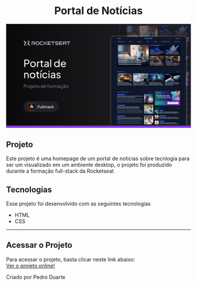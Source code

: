<h1 align="center">
  Portal de Notícias
</h1>

<img src=".github/thumbnail.jpg" alt="Thumbnail">

## Projeto

Este projeto é uma homepage de um portal de noticias sobre tecnlogia para ser um visualizado em um ambiente desktop, o projeto foi produzido durante a formação full-stack da Rocketseat

## Tecnologias

Esse projeto foi desenvolvido com as seguintes tecnologias

- HTML
- CSS

---

## Acessar o Projeto

Para acessar o projeto, basta clicar neste link abaixo: <br/>
<a href="https://pduartesilva2005.github.io/portal-de-noticias/" target="_blank">Ver o projeto online!</a>

Criado por Pedro Duarte
